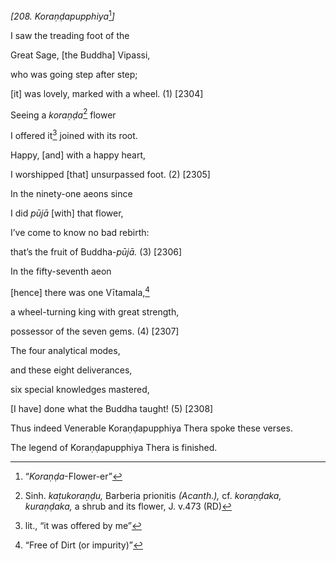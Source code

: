 *\[208. Koraṇḍapupphiya*[^1]*\]*

I saw the treading foot of the

Great Sage, \[the Buddha\] Vipassi,

who was going step after step;

\[it\] was lovely, marked with a wheel. (1) \[2304\]

Seeing a *koraṇḍa*[^2] flower

I offered it[^3] joined with its root.

Happy, \[and\] with a happy heart,

I worshipped \[that\] unsurpassed foot. (2) \[2305\]

In the ninety-one aeons since

I did *pūjā* \[with\] that flower,

I’ve come to know no bad rebirth:

that’s the fruit of Buddha-*pūjā.* (3) \[2306\]

In the fifty-seventh aeon

\[hence\] there was one Vītamala,[^4]

a wheel-turning king with great strength,

possessor of the seven gems. (4) \[2307\]

The four analytical modes,

and these eight deliverances,

six special knowledges mastered,

\[I have\] done what the Buddha taught! (5) \[2308\]

Thus indeed Venerable Koraṇḍapupphiya Thera spoke these verses.

The legend of Koraṇḍapupphiya Thera is finished.

[^1]: “*Koraṇḍa*-Flower-er”

[^2]: Sinh. *kaṭukoraṇḍu,* Barberia prionitis *(Acanth.),* cf.
    *koraṇḍaka, kuraṇḍaka,* a shrub and its flower, J. v.473 (RD)

[^3]: lit., “it was offered by me”

[^4]: “Free of Dirt (or impurity)”
